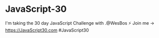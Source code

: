 # JavaScript-30
I'm taking the 30 day JavaScript Challenge with .@WesBos ⚡ Join me → https://JavaScript30.com  #JavaScript30
